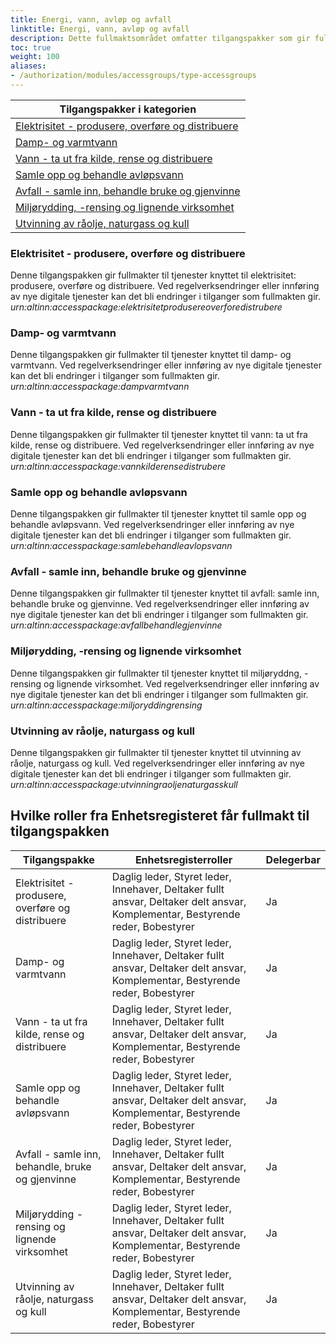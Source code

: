 ```yaml
---
title: Energi, vann, avløp og avfall
linktitle: Energi, vann, avløp og avfall
description: Dette fullmaktsområdet omfatter tilgangspakker som gir fullmakter til tjenester og ressurser som omhandler energi, vann, avløp og avfall. Ved regelverksendringer eller innføring av nye digitale tjenester kan det bli endringer i tilganger som fullmaktene gir.
toc: true
weight: 100
aliases:
- /authorization/modules/accessgroups/type-accessgroups
---
```


|**Tilgangspakker i kategorien**|
|---|
|[Elektrisitet - produsere, overføre og distribuere](http://docs.altinn.studio/authorization/what-do-you-get/accessgroups/accessgoups/energivannavlopavfall/#elektrisitet---produsere-overføre-og-distribuere)|
|[Damp- og varmtvann](http://docs.altinn.studio/authorization/what-do-you-get/accessgroups/accessgoups/energivannavlopavfall/#damp--og-varmtvann)|
|[Vann - ta ut fra kilde, rense og distribuere](http://docs.altinn.studio/authorization/what-do-you-get/accessgroups/accessgoups/energivannavlopavfall/#vann---ta-ut-fra-kilde-rense-og-distribuere)|
|[Samle opp og behandle avløpsvann](http://docs.altinn.studio/authorization/what-do-you-get/accessgroups/accessgoups/energivannavlopavfall/#samle-opp-og-behandle-avløpsvann)|
|[Avfall - samle inn, behandle bruke og gjenvinne](http://docs.altinn.studio/authorization/what-do-you-get/accessgroups/accessgoups/energivannavlopavfall/#avfall---samle-inn-behandle-bruke-og-gjenvinne)|
|[Miljørydding, -rensing og lignende virksomhet](http://docs.altinn.studio/authorization/what-do-you-get/accessgroups/accessgoups/energivannavlopavfall/#miljørydding--rensing-og-lignende-virksomhet)|
|[Utvinning av råolje, naturgass og kull](http://docs.altinn.studio/authorization/what-do-you-get/accessgroups/accessgoups/energivannavlopavfall/#utvinning-av-råolje-naturgass-og-kull)|

### Elektrisitet - produsere, overføre og distribuere
Denne tilgangspakken gir fullmakter til tjenester knyttet til elektrisitet: produsere, overføre og distribuere. Ved regelverksendringer eller innføring av nye digitale tjenester kan det bli endringer i tilganger som fullmakten gir.  
*urn:altinn:accesspackage:elektrisitetprodusereoverforedistrubere*

### Damp- og varmtvann 
Denne tilgangspakken gir fullmakter til tjenester knyttet til damp- og varmtvann. Ved regelverksendringer eller innføring av nye digitale tjenester kan det bli endringer i tilganger som fullmakten gir.  
*urn:altinn:accesspackage:dampvarmtvann*

### Vann - ta ut fra kilde, rense og distribuere 
Denne tilgangspakken gir fullmakter til tjenester knyttet til vann: ta ut fra kilde, rense og distribuere. Ved regelverksendringer eller innføring av nye digitale tjenester kan det bli endringer i tilganger som fullmakten gir.  
*urn:altinn:accesspackage:vannkilderensedistrubere*

### Samle opp og behandle avløpsvann
Denne tilgangspakken gir fullmakter til tjenester knyttet til samle opp og behandle avløpsvann. Ved regelverksendringer eller innføring av nye digitale tjenester kan det bli endringer i tilganger som fullmakten gir.  
*urn:altinn:accesspackage:samlebehandleavlopsvann*

### Avfall - samle inn, behandle bruke og gjenvinne
Denne tilgangspakken gir fullmakter til tjenester knyttet til avfall: samle inn, behandle bruke og gjenvinne. Ved regelverksendringer eller innføring av nye digitale tjenester kan det bli endringer i tilganger som fullmakten gir.  
*urn:altinn:accesspackage:avfallbehandlegjenvinne*

### Miljørydding, -rensing og lignende virksomhet
Denne tilgangspakken gir fullmakter til tjenester knyttet til miljøryddng, -rensing og lignende virksomhet. Ved regelverksendringer eller innføring av nye digitale tjenester kan det bli endringer i tilganger som fullmakten gir.  
*urn:altinn:accesspackage:miljoryddingrensing*

### Utvinning av råolje, naturgass og kull
Denne tilgangspakken gir fullmakter til tjenester knyttet til utvinning av råolje, naturgass og kull. Ved regelverksendringer eller innføring av nye digitale tjenester kan det bli endringer i tilganger som fullmakten gir.  
*urn:altinn:accesspackage:utvinningraoljenaturgasskull*


## Hvilke roller fra Enhetsregisteret får fullmakt til tilgangspakken
|**Tilgangspakke**|**Enhetsregisterroller**|**Delegerbar**|
|---|---|---|
|Elektrisitet - produsere, overføre og distribuere|Daglig leder, Styret leder, Innehaver, Deltaker fullt ansvar, Deltaker delt ansvar, Komplementar, Bestyrende reder, Bobestyrer|Ja|
|Damp- og varmtvann|Daglig leder, Styret leder, Innehaver, Deltaker fullt ansvar, Deltaker delt ansvar, Komplementar, Bestyrende reder, Bobestyrer|Ja|
|Vann - ta ut fra kilde, rense og distribuere|Daglig leder, Styret leder, Innehaver, Deltaker fullt ansvar, Deltaker delt ansvar, Komplementar, Bestyrende reder, Bobestyrer|Ja|
|Samle opp og behandle avløpsvann|Daglig leder, Styret leder, Innehaver, Deltaker fullt ansvar, Deltaker delt ansvar, Komplementar, Bestyrende reder, Bobestyrer|Ja|
|Avfall - samle inn, behandle, bruke og gjenvinne|Daglig leder, Styret leder, Innehaver, Deltaker fullt ansvar, Deltaker delt ansvar, Komplementar, Bestyrende reder, Bobestyrer|Ja|
|Miljørydding - rensing og lignende virksomhet|Daglig leder, Styret leder, Innehaver, Deltaker fullt ansvar, Deltaker delt ansvar, Komplementar, Bestyrende reder, Bobestyrer|Ja|
|Utvinning av råolje, naturgass og kull|Daglig leder, Styret leder, Innehaver, Deltaker fullt ansvar, Deltaker delt ansvar, Komplementar, Bestyrende reder, Bobestyrer|Ja|